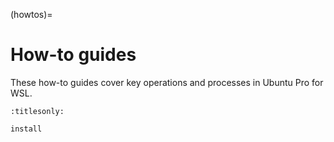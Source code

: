 (howtos)=

# How-to guides

These how-to guides cover key operations and processes in Ubuntu Pro for WSL.

```{toctree}
:titlesonly:

install
```
